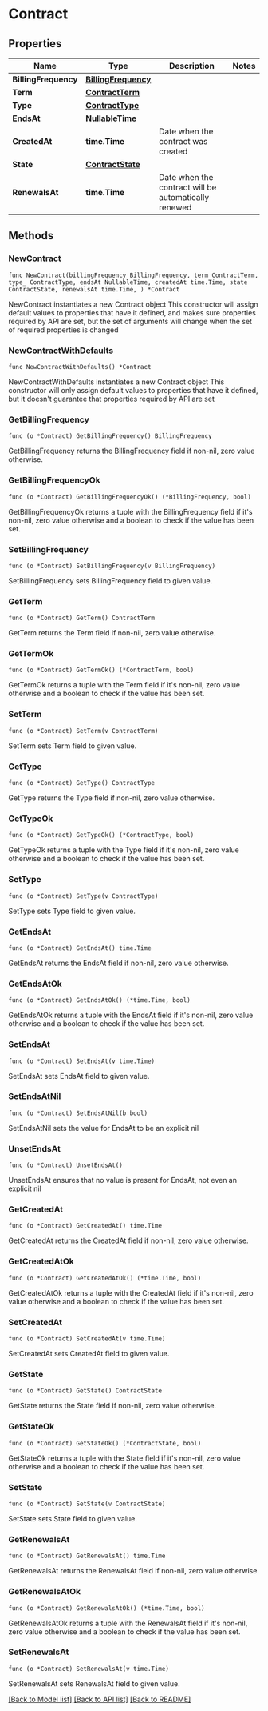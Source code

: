 # Contract

## Properties

Name | Type | Description | Notes
------------ | ------------- | ------------- | -------------
**BillingFrequency** | [**BillingFrequency**](BillingFrequency.md) |  | 
**Term** | [**ContractTerm**](ContractTerm.md) |  | 
**Type** | [**ContractType**](ContractType.md) |  | 
**EndsAt** | **NullableTime** |  | 
**CreatedAt** | **time.Time** | Date when the contract was created | 
**State** | [**ContractState**](ContractState.md) |  | 
**RenewalsAt** | **time.Time** | Date when the contract will be automatically renewed | 

## Methods

### NewContract

`func NewContract(billingFrequency BillingFrequency, term ContractTerm, type_ ContractType, endsAt NullableTime, createdAt time.Time, state ContractState, renewalsAt time.Time, ) *Contract`

NewContract instantiates a new Contract object
This constructor will assign default values to properties that have it defined,
and makes sure properties required by API are set, but the set of arguments
will change when the set of required properties is changed

### NewContractWithDefaults

`func NewContractWithDefaults() *Contract`

NewContractWithDefaults instantiates a new Contract object
This constructor will only assign default values to properties that have it defined,
but it doesn't guarantee that properties required by API are set

### GetBillingFrequency

`func (o *Contract) GetBillingFrequency() BillingFrequency`

GetBillingFrequency returns the BillingFrequency field if non-nil, zero value otherwise.

### GetBillingFrequencyOk

`func (o *Contract) GetBillingFrequencyOk() (*BillingFrequency, bool)`

GetBillingFrequencyOk returns a tuple with the BillingFrequency field if it's non-nil, zero value otherwise
and a boolean to check if the value has been set.

### SetBillingFrequency

`func (o *Contract) SetBillingFrequency(v BillingFrequency)`

SetBillingFrequency sets BillingFrequency field to given value.


### GetTerm

`func (o *Contract) GetTerm() ContractTerm`

GetTerm returns the Term field if non-nil, zero value otherwise.

### GetTermOk

`func (o *Contract) GetTermOk() (*ContractTerm, bool)`

GetTermOk returns a tuple with the Term field if it's non-nil, zero value otherwise
and a boolean to check if the value has been set.

### SetTerm

`func (o *Contract) SetTerm(v ContractTerm)`

SetTerm sets Term field to given value.


### GetType

`func (o *Contract) GetType() ContractType`

GetType returns the Type field if non-nil, zero value otherwise.

### GetTypeOk

`func (o *Contract) GetTypeOk() (*ContractType, bool)`

GetTypeOk returns a tuple with the Type field if it's non-nil, zero value otherwise
and a boolean to check if the value has been set.

### SetType

`func (o *Contract) SetType(v ContractType)`

SetType sets Type field to given value.


### GetEndsAt

`func (o *Contract) GetEndsAt() time.Time`

GetEndsAt returns the EndsAt field if non-nil, zero value otherwise.

### GetEndsAtOk

`func (o *Contract) GetEndsAtOk() (*time.Time, bool)`

GetEndsAtOk returns a tuple with the EndsAt field if it's non-nil, zero value otherwise
and a boolean to check if the value has been set.

### SetEndsAt

`func (o *Contract) SetEndsAt(v time.Time)`

SetEndsAt sets EndsAt field to given value.


### SetEndsAtNil

`func (o *Contract) SetEndsAtNil(b bool)`

 SetEndsAtNil sets the value for EndsAt to be an explicit nil

### UnsetEndsAt
`func (o *Contract) UnsetEndsAt()`

UnsetEndsAt ensures that no value is present for EndsAt, not even an explicit nil
### GetCreatedAt

`func (o *Contract) GetCreatedAt() time.Time`

GetCreatedAt returns the CreatedAt field if non-nil, zero value otherwise.

### GetCreatedAtOk

`func (o *Contract) GetCreatedAtOk() (*time.Time, bool)`

GetCreatedAtOk returns a tuple with the CreatedAt field if it's non-nil, zero value otherwise
and a boolean to check if the value has been set.

### SetCreatedAt

`func (o *Contract) SetCreatedAt(v time.Time)`

SetCreatedAt sets CreatedAt field to given value.


### GetState

`func (o *Contract) GetState() ContractState`

GetState returns the State field if non-nil, zero value otherwise.

### GetStateOk

`func (o *Contract) GetStateOk() (*ContractState, bool)`

GetStateOk returns a tuple with the State field if it's non-nil, zero value otherwise
and a boolean to check if the value has been set.

### SetState

`func (o *Contract) SetState(v ContractState)`

SetState sets State field to given value.


### GetRenewalsAt

`func (o *Contract) GetRenewalsAt() time.Time`

GetRenewalsAt returns the RenewalsAt field if non-nil, zero value otherwise.

### GetRenewalsAtOk

`func (o *Contract) GetRenewalsAtOk() (*time.Time, bool)`

GetRenewalsAtOk returns a tuple with the RenewalsAt field if it's non-nil, zero value otherwise
and a boolean to check if the value has been set.

### SetRenewalsAt

`func (o *Contract) SetRenewalsAt(v time.Time)`

SetRenewalsAt sets RenewalsAt field to given value.



[[Back to Model list]](../README.md#documentation-for-models) [[Back to API list]](../README.md#documentation-for-api-endpoints) [[Back to README]](../README.md)



